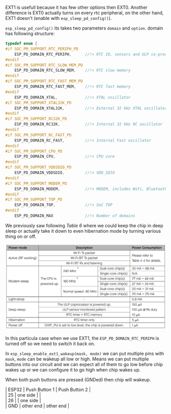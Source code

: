 EXT1 is usefull because it has few other options then EXT0. Another difference is EXT0 actually turns on every rtc peripheral, on the other hand, EXT1 doesn't (enable with `esp_sleep_pd_config()`).     
    
`esp_sleep_pd_config()` its takes two parameters `domain` and `option`. domain has following structure:   
```c
typedef enum {
#if SOC_PM_SUPPORT_RTC_PERIPH_PD
    ESP_PD_DOMAIN_RTC_PERIPH,      //!< RTC IO, sensors and ULP co-processor
#endif
#if SOC_PM_SUPPORT_RTC_SLOW_MEM_PD
    ESP_PD_DOMAIN_RTC_SLOW_MEM,    //!< RTC slow memory
#endif
#if SOC_PM_SUPPORT_RTC_FAST_MEM_PD
    ESP_PD_DOMAIN_RTC_FAST_MEM,    //!< RTC fast memory
#endif
    ESP_PD_DOMAIN_XTAL,            //!< XTAL oscillator
#if SOC_PM_SUPPORT_XTAL32K_PD
    ESP_PD_DOMAIN_XTAL32K,         //!< External 32 kHz XTAL oscillator
#endif
#if SOC_PM_SUPPORT_RC32K_PD
    ESP_PD_DOMAIN_RC32K,           //!< Internal 32 kHz RC oscillator
#endif
#if SOC_PM_SUPPORT_RC_FAST_PD
    ESP_PD_DOMAIN_RC_FAST,         //!< Internal Fast oscillator
#endif
#if SOC_PM_SUPPORT_CPU_PD
    ESP_PD_DOMAIN_CPU,             //!< CPU core
#endif
#if SOC_PM_SUPPORT_VDDSDIO_PD
    ESP_PD_DOMAIN_VDDSDIO,         //!< VDD_SDIO
#endif
#if SOC_PM_SUPPORT_MODEM_PD
    ESP_PD_DOMAIN_MODEM,           //!< MODEM, includes WiFi, Bluetooth and IEEE802.15.4
#endif
#if SOC_PM_SUPPORT_TOP_PD
    ESP_PD_DOMAIN_TOP,             //!< SoC TOP
#endif
    ESP_PD_DOMAIN_MAX              //!< Number of domains
```      
    
We previously saw following _Table 6_ where we could keep the chip in deep sleep or actually take it down to even hibernation mode by turning various thing on or off.     
     
<img src="../imgs/06.png" alt="Current consumption" title="Current consumption">

In this particula case when we use EXT1, the `ESP_PD_DOMAIN_RTC_PERIPH` is turned off so we need to switch it back on.            
     
In `esp_sleep_enable_ext1_wakeup(mask, mode)` we can put multiple pins with `mask`, `mode` can be wakeup all low or high. Means we can put multiple buttons into our circuit and we can expect all of them to go low before chip wakes up or we can configure it to go high when chip wakes up.    
     
When both push buttons are pressed (GNDed) then chip will wakeup.    

| ESP32 | Push Button 1 | Push Button 2 |   
| 25 | one side | |   
| 26 | | one side |    
| GND | other end | other end |    
